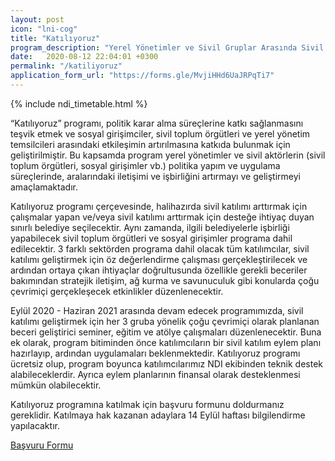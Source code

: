 ```yaml
---
layout: post
icon: "lni-cog"
title: "Katılıyoruz"
program_description: "Yerel Yönetimler ve Sivil Gruplar Arasında Sivil Katılımı Geliştirme Programı"
date:   2020-08-12 22:04:01 +0300
permalink: "/katiliyoruz"
application_form_url: "https://forms.gle/MvjiHHd6UaJRPqTi7"
---
```


{% include ndi_timetable.html %}

“Katılıyoruz” programı, politik karar alma süreçlerine katkı sağlanmasını teşvik etmek ve sosyal girişimciler, sivil toplum örgütleri ve yerel yönetim temsilcileri arasındaki etkileşimin artırılmasına katkıda bulunmak için geliştirilmiştir. Bu kapsamda program yerel yönetimler ve sivil aktörlerin (sivil toplum örgütleri, sosyal girişimler vb.) politika yapım ve uygulama süreçlerinde, aralarındaki iletişimi ve işbirliğini artırmayı ve geliştirmeyi amaçlamaktadır. 

Katılıyoruz programı çerçevesinde, halihazırda sivil katılımı arttırmak için çalışmalar yapan ve/veya sivil katılımı arttırmak için desteğe ihtiyaç duyan sınırlı belediye seçilecektir. Aynı zamanda, ilgili belediyelerle işbirliği yapabilecek sivil toplum örgütleri ve sosyal girişimler programa dahil edilecektir. 3 farklı sektörden programa dahil olacak tüm katılımcılar, sivil katılımı geliştirmek için öz değerlendirme çalışması gerçekleştirilecek ve ardından ortaya çıkan ihtiyaçlar doğrultusunda özellikle gerekli beceriler bakımından stratejik iletişim, ağ kurma ve savunuculuk gibi konularda çoğu çevrimiçi gerçekleşecek etkinlikler düzenlenecektir.

Eylül 2020 - Haziran 2021 arasında devam edecek programımızda, sivil katılımı geliştirmek için her 3 gruba yönelik çoğu çevrimiçi olarak planlanan beceri geliştirici seminer, eğitim ve atölye çalışmaları düzenlenecektir. Buna ek olarak, program bitiminden önce katılımcıların bir sivil katılım eylem planı hazırlayıp, ardından uygulamaları beklenmektedir. Katılıyoruz programı ücretsiz olup, program boyunca katılımcılarımız NDI ekibinden teknik destek alabileceklerdir. Ayrıca eylem planlarının finansal olarak desteklenmesi mümkün olabilecektir. 

Katılıyoruz programına katılmak için başvuru formunu doldurmanız gereklidir. Katılmaya hak kazanan adaylara 14 Eylül haftası bilgilendirme yapılacaktır.

 <a href="{{ page.application_form_url }}" class="btn btn-common">Başvuru Formu</a>

